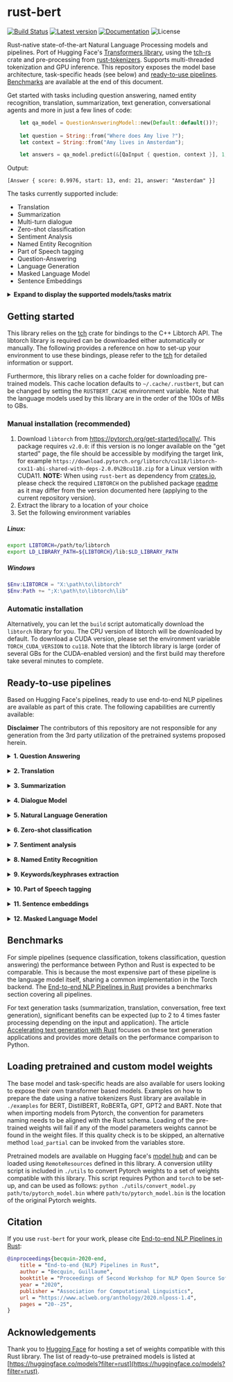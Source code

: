 # rust-bert

[![Build Status](https://github.com/guillaume-be/rust-bert/workflows/Build/badge.svg?event=push)](https://github.com/guillaume-be/rust-bert/actions)
[![Latest version](https://img.shields.io/crates/v/rust_bert.svg)](https://crates.io/crates/rust_bert)
[![Documentation](https://docs.rs/rust-bert/badge.svg)](https://docs.rs/rust-bert)
![License](https://img.shields.io/crates/l/rust_bert.svg)

Rust-native state-of-the-art Natural Language Processing models and pipelines. Port of Hugging Face's [Transformers library](https://github.com/huggingface/transformers), using the [tch-rs](https://github.com/LaurentMazare/tch-rs) crate and pre-processing from [rust-tokenizers](https://github.com/guillaume-be/rust-tokenizers). Supports multi-threaded tokenization and GPU inference.
This repository exposes the model base architecture, task-specific heads (see below) and [ready-to-use pipelines](#ready-to-use-pipelines). [Benchmarks](#benchmarks) are available at the end of this document.

Get started with tasks including question answering, named entity recognition, translation, summarization, text generation, conversational agents and more in just a few lines of code:
```rust
    let qa_model = QuestionAnsweringModel::new(Default::default())?;
                                                        
    let question = String::from("Where does Amy live ?");
    let context = String::from("Amy lives in Amsterdam");

    let answers = qa_model.predict(&[QaInput { question, context }], 1, 32);
```

Output:
```
[Answer { score: 0.9976, start: 13, end: 21, answer: "Amsterdam" }]
```

The tasks currently supported include:
  - Translation
  - Summarization
  - Multi-turn dialogue
  - Zero-shot classification
  - Sentiment Analysis
  - Named Entity Recognition
  - Part of Speech tagging
  - Question-Answering
  - Language Generation
  - Masked Language Model
  - Sentence Embeddings

<details>
<summary> <b>Expand to display the supported models/tasks matrix </b> </summary>

| |**Sequence classification**|**Token classification**|**Question answering**|**Text Generation**|**Summarization**|**Translation**|**Masked LM**|**Sentence Embeddings**|
:-----:|:----:|:----:|:-----:|:----:|:-----:|:----:|:----:|:----:
DistilBERT|✅|✅|✅| | | |✅| ✅| 
MobileBERT|✅|✅|✅| | | |✅| |
DeBERTa|✅|✅|✅| | | |✅| |
DeBERTa (v2)|✅|✅|✅| | | |✅| |
FNet|✅|✅|✅| | | |✅| |
BERT|✅|✅|✅| | | |✅| ✅|
RoBERTa|✅|✅|✅| | | |✅| ✅| 
GPT| | | |✅ | | | |  |
GPT2| | | |✅ | | | |  |
GPT-Neo| | | |✅ | | | | | 
BART|✅| | |✅ |✅| | | |
Marian| | | |  | |✅| |  |
MBart|✅| | |✅ | | | |  |
M2M100| | | |✅ | | | |  |
Electra | |✅| | | | |✅|  |
ALBERT |✅|✅|✅| | | |✅| ✅ |
T5 | | | |✅ |✅|✅| | ✅ |
LongT5 | | | |✅ |✅|| | |
XLNet|✅|✅|✅|✅ | | |✅|  |
Reformer|✅| |✅|✅ | | |✅|  |
ProphetNet| | | |✅ |✅ | | |  |
Longformer|✅|✅|✅| | | |✅|  |
Pegasus| | | | |✅| | |  |
</details>

## Getting started

This library relies on the [tch](https://github.com/LaurentMazare/tch-rs) crate for bindings to the C++ Libtorch API.
The libtorch library is required can be downloaded either automatically or manually. The following provides a reference on how to set-up your environment
to use these bindings, please refer to the [tch](https://github.com/LaurentMazare/tch-rs) for detailed information or support.

Furthermore, this library relies on a cache folder for downloading pre-trained models. 
This cache location defaults to `~/.cache/.rustbert`, but can be changed by setting the `RUSTBERT_CACHE` environment variable. Note that the language models used by this library are in the order of the 100s of MBs to GBs.

### Manual installation (recommended)

1. Download `libtorch` from https://pytorch.org/get-started/locally/. This package requires `v2.0.0`: if this version is no longer available on the "get started" page,
the file should be accessible by modifying the target link, for example `https://download.pytorch.org/libtorch/cu118/libtorch-cxx11-abi-shared-with-deps-2.0.0%2Bcu118.zip` for a Linux version with CUDA11. **NOTE:** When using `rust-bert` as dependency from [crates.io](https://crates.io), please check the required `LIBTORCH` on the published package [readme](https://crates.io/crates/rust-bert) as it may differ from the version documented here (applying to the current repository version).
2. Extract the library to a location of your choice
3. Set the following environment variables
##### Linux:
```bash
export LIBTORCH=/path/to/libtorch
export LD_LIBRARY_PATH=${LIBTORCH}/lib:$LD_LIBRARY_PATH
```

##### Windows
```powershell
$Env:LIBTORCH = "X:\path\to\libtorch"
$Env:Path += ";X:\path\to\libtorch\lib"
```

### Automatic installation

Alternatively, you can let the `build` script automatically download the `libtorch` library for you.
The CPU version of libtorch will be downloaded by default. To download a CUDA version, please set the environment variable `TORCH_CUDA_VERSION` to `cu118`.
Note that the libtorch library is large (order of several GBs for the CUDA-enabled version) and the first build may therefore take several minutes to complete.

## Ready-to-use pipelines
	
Based on Hugging Face's pipelines, ready to use end-to-end NLP pipelines are available as part of this crate. The following capabilities are currently available:

**Disclaimer**
The contributors of this repository are not responsible for any generation from the 3rd party utilization of the pretrained systems proposed herein.

<details>
<summary> <b>1. Question Answering</b> </summary>

Extractive question answering from a given question and context. DistilBERT model fine-tuned on SQuAD (Stanford Question Answering Dataset)

```rust
    let qa_model = QuestionAnsweringModel::new(Default::default())?;
                                                        
    let question = String::from("Where does Amy live ?");
    let context = String::from("Amy lives in Amsterdam");

    let answers = qa_model.predict(&[QaInput { question, context }], 1, 32);
```

Output:
```
[Answer { score: 0.9976, start: 13, end: 21, answer: "Amsterdam" }]
```
</details>
&nbsp;  
<details>
<summary> <b>2. Translation </b> </summary>

Translation pipeline supporting a broad range of source and target languages. Leverages two main architectures for translation tasks:
- Marian-based models, for specific source/target combinations
- M2M100 models allowing for direct translation between 100 languages (at a higher computational cost and lower performance for some selected languages)

Marian-based pretrained models for the following language pairs are readily available in the library - but the user can import any Pytorch-based
model for predictions
- English <-> French
- English <-> Spanish
- English <-> Portuguese
- English <-> Italian
- English <-> Catalan
- English <-> German
- English <-> Russian
- English <-> Chinese
- English <-> Dutch
- English <-> Swedish
- English <-> Arabic
- English <-> Hebrew
- English <-> Hindi
- French <-> German

For languages not supported by the proposed pretrained Marian models, the user can leverage a M2M100 model supporting direct translation between 100 languages (without intermediate English translation)
The full list of supported languages is available in the [crate documentation](https://docs.rs/rust-bert/latest/rust_bert/pipelines/translation/enum.Language.html)

 ```rust
 use rust_bert::pipelines::translation::{Language, TranslationModelBuilder};
 fn main() -> anyhow::Result<()> {
 let model = TranslationModelBuilder::new()
         .with_source_languages(vec![Language::English])
         .with_target_languages(vec![Language::Spanish, Language::French, Language::Italian])
         .create_model()?;
     let input_text = "This is a sentence to be translated";
     let output = model.translate(&[input_text], None, Language::Spanish)?;
     for sentence in output {
         println!("{}", sentence);
     }
     Ok(())
 }
 ```
Output:
```
Il s'agit d'une phrase à traduire
```
</details>
&nbsp;  
<details>
<summary> <b>3. Summarization </b> </summary>

Abstractive summarization using a pretrained BART model.

```rust
    let summarization_model = SummarizationModel::new(Default::default())?;
                                                        
    let input = ["In findings published Tuesday in Cornell University's arXiv by a team of scientists \
from the University of Montreal and a separate report published Wednesday in Nature Astronomy by a team \
from University College London (UCL), the presence of water vapour was confirmed in the atmosphere of K2-18b, \
a planet circling a star in the constellation Leo. This is the first such discovery in a planet in its star's \
habitable zone — not too hot and not too cold for liquid water to exist. The Montreal team, led by Björn Benneke, \
used data from the NASA's Hubble telescope to assess changes in the light coming from K2-18b's star as the planet \
passed between it and Earth. They found that certain wavelengths of light, which are usually absorbed by water, \
weakened when the planet was in the way, indicating not only does K2-18b have an atmosphere, but the atmosphere \
contains water in vapour form. The team from UCL then analyzed the Montreal team's data using their own software \
and confirmed their conclusion. This was not the first time scientists have found signs of water on an exoplanet, \
but previous discoveries were made on planets with high temperatures or other pronounced differences from Earth. \
\"This is the first potentially habitable planet where the temperature is right and where we now know there is water,\" \
said UCL astronomer Angelos Tsiaras. \"It's the best candidate for habitability right now.\" \"It's a good sign\", \
said Ryan Cloutier of the Harvard–Smithsonian Center for Astrophysics, who was not one of either study's authors. \
\"Overall,\" he continued, \"the presence of water in its atmosphere certainly improves the prospect of K2-18b being \
a potentially habitable planet, but further observations will be required to say for sure. \"
K2-18b was first identified in 2015 by the Kepler space telescope. It is about 110 light-years from Earth and larger \
but less dense. Its star, a red dwarf, is cooler than the Sun, but the planet's orbit is much closer, such that a year \
on K2-18b lasts 33 Earth days. According to The Guardian, astronomers were optimistic that NASA's James Webb space \
telescope — scheduled for launch in 2021 — and the European Space Agency's 2028 ARIEL program, could reveal more \
about exoplanets like K2-18b."];

    let output = summarization_model.summarize(&input);
```
(example from: [WikiNews](https://en.wikinews.org/wiki/Astronomers_find_water_vapour_in_atmosphere_of_exoplanet_K2-18b))

Output:
```
"Scientists have found water vapour on K2-18b, a planet 110 light-years from Earth. 
This is the first such discovery in a planet in its star's habitable zone. 
The planet is not too hot and not too cold for liquid water to exist."
```
</details>
&nbsp;  
<details>
<summary> <b>4. Dialogue Model </b> </summary>

Conversation model based on Microsoft's [DialoGPT](https://github.com/microsoft/DialoGPT).
This pipeline allows the generation of single or multi-turn conversations between a human and a model.
The DialoGPT's page states that
> The human evaluation results indicate that the response generated from DialoGPT is comparable to human response quality
> under a single-turn conversation Turing test. ([DialoGPT repository](https://github.com/microsoft/DialoGPT))

The model uses a `ConversationManager` to keep track of active conversations and generate responses to them.

```rust
use rust_bert::pipelines::conversation::{ConversationModel, ConversationManager};

let conversation_model = ConversationModel::new(Default::default());
let mut conversation_manager = ConversationManager::new();

let conversation_id = conversation_manager.create("Going to the movies tonight - any suggestions?");
let output = conversation_model.generate_responses(&mut conversation_manager);
```
Example output:
```
"The Big Lebowski."
```
</details>
&nbsp;  
<details>
<summary> <b>5. Natural Language Generation </b> </summary>

Generate language based on a prompt. GPT2 and GPT available as base models.
Include techniques such as beam search, top-k and nucleus sampling, temperature setting and repetition penalty.
Supports batch generation of sentences from several prompts. Sequences will be left-padded with the model's padding token if present, the unknown token otherwise.
This may impact the results, it is recommended to submit prompts of similar length for best results

```rust
    let model = GPT2Generator::new(Default::default())?;
                                                        
    let input_context_1 = "The dog";
    let input_context_2 = "The cat was";

    let generate_options = GenerateOptions {
        max_length: 30,
        ..Default::default()
    };

    let output = model.generate(Some(&[input_context_1, input_context_2]), generate_options);
```
Example output:
```
[
    "The dog's owners, however, did not want to be named. According to the lawsuit, the animal's owner, a 29-year"
    "The dog has always been part of the family. \"He was always going to be my dog and he was always looking out for me"
    "The dog has been able to stay in the home for more than three months now. \"It's a very good dog. She's"
    "The cat was discovered earlier this month in the home of a relative of the deceased. The cat\'s owner, who wished to remain anonymous,"
    "The cat was pulled from the street by two-year-old Jazmine.\"I didn't know what to do,\" she said"
    "The cat was attacked by two stray dogs and was taken to a hospital. Two other cats were also injured in the attack and are being treated."
]
```
</details>
&nbsp;  
<details>
<summary> <b>6. Zero-shot classification </b> </summary>

Performs zero-shot classification on input sentences with provided labels using a model fine-tuned for Natural Language Inference.
```rust
    let sequence_classification_model = ZeroShotClassificationModel::new(Default::default())?;

    let input_sentence = "Who are you voting for in 2020?";
    let input_sequence_2 = "The prime minister has announced a stimulus package which was widely criticized by the opposition.";
    let candidate_labels = &["politics", "public health", "economics", "sports"];

    let output = sequence_classification_model.predict_multilabel(
        &[input_sentence, input_sequence_2],
        candidate_labels,
        None,
        128,
    );
```

Output:
```
[
  [ Label { "politics", score: 0.972 }, Label { "public health", score: 0.032 }, Label {"economics", score: 0.006 }, Label {"sports", score: 0.004 } ],
  [ Label { "politics", score: 0.975 }, Label { "public health", score: 0.0818 }, Label {"economics", score: 0.852 }, Label {"sports", score: 0.001 } ],
]
```
</details>
&nbsp;  
<details>
<summary> <b>7. Sentiment analysis </b> </summary>

Predicts the binary sentiment for a sentence. DistilBERT model fine-tuned on SST-2.
```rust
    let sentiment_classifier = SentimentModel::new(Default::default())?;
                                                        
    let input = [
        "Probably my all-time favorite movie, a story of selflessness, sacrifice and dedication to a noble cause, but it's not preachy or boring.",
        "This film tried to be too many things all at once: stinging political satire, Hollywood blockbuster, sappy romantic comedy, family values promo...",
        "If you like original gut wrenching laughter you will like this movie. If you are young or old then you will love this movie, hell even my mom liked it.",
    ];

    let output = sentiment_classifier.predict(&input);
```
(Example courtesy of [IMDb](http://www.imdb.com))

Output:
```
[
    Sentiment { polarity: Positive, score: 0.9981985493795946 },
    Sentiment { polarity: Negative, score: 0.9927982091903687 },
    Sentiment { polarity: Positive, score: 0.9997248985164333 }
]
```
</details>
&nbsp;  
<details>
<summary> <b>8. Named Entity Recognition </b> </summary>

Extracts entities (Person, Location, Organization, Miscellaneous) from text. BERT cased large model fine-tuned on CoNNL03, contributed by the [MDZ Digital Library team at the Bavarian State Library](https://github.com/dbmdz).
Models are currently available for English, German, Spanish and Dutch.
```rust
    let ner_model = NERModel::new(default::default())?;

    let input = [
        "My name is Amy. I live in Paris.",
        "Paris is a city in France."
    ];
    
    let output = ner_model.predict(&input);
```
Output:
```
[
  [
    Entity { word: "Amy", score: 0.9986, label: "I-PER" }
    Entity { word: "Paris", score: 0.9985, label: "I-LOC" }
  ],
  [
    Entity { word: "Paris", score: 0.9988, label: "I-LOC" }
    Entity { word: "France", score: 0.9993, label: "I-LOC" }
  ]
]
```
</details>
&nbsp;  
<details>
<summary> <b>9. Keywords/keyphrases extraction</b> </summary>

Extract keywords and keyphrases extractions from input documents

```rust
fn main() -> anyhow::Result<()> {
    let keyword_extraction_model = KeywordExtractionModel::new(Default::default())?;
    
    let input = "Rust is a multi-paradigm, general-purpose programming language. \
       Rust emphasizes performance, type safety, and concurrency. Rust enforces memory safety—that is, \
       that all references point to valid memory—without requiring the use of a garbage collector or \
       reference counting present in other memory-safe languages. To simultaneously enforce \
       memory safety and prevent concurrent data races, Rust's borrow checker tracks the object lifetime \
       and variable scope of all references in a program during compilation. Rust is popular for \
       systems programming but also offers high-level features including functional programming constructs.";

    let output = keyword_extraction_model.predict(&[input])?;
}
```
Output:
```
"rust" - 0.50910604
"programming" - 0.35731024
"concurrency" - 0.33825397
"concurrent" - 0.31229728
"program" - 0.29115444
```
</details>
&nbsp;  
<details>
<summary> <b>10. Part of Speech tagging </b> </summary>

Extracts Part of Speech tags (Noun, Verb, Adjective...) from text.
```rust
    let pos_model = POSModel::new(default::default())?;

    let input = ["My name is Bob"];
    
    let output = pos_model.predict(&input);
```
Output:
```
[
    Entity { word: "My", score: 0.1560, label: "PRP" }
    Entity { word: "name", score: 0.6565, label: "NN" }
    Entity { word: "is", score: 0.3697, label: "VBZ" }
    Entity { word: "Bob", score: 0.7460, label: "NNP" }
]
```
</details>
&nbsp;  
<details>
<summary> <b>11. Sentence embeddings </b> </summary>

Generate sentence embeddings (vector representation). These can be used for applications including dense information retrieval.
```rust
    let model = SentenceEmbeddingsBuilder::remote(
            SentenceEmbeddingsModelType::AllMiniLmL12V2
        ).create_model()?;

    let sentences = [
        "this is an example sentence", 
        "each sentence is converted"
    ];
    
    let output = model.encode(&sentences)?;
```
Output:
```
[
    [-0.000202666, 0.08148022, 0.03136178, 0.002920636 ...],
    [0.064757116, 0.048519745, -0.01786038, -0.0479775 ...]
]
```
</details>
&nbsp;  
<details>
<summary> <b>12. Masked Language Model </b> </summary>

Predict masked words in input sentences.
```rust
    let model = MaskedLanguageModel::new(Default::default())?;

    let sentences = [
        "Hello I am a <mask> student",
        "Paris is the <mask> of France. It is <mask> in Europe.",
    ];
    
    let output = model.predict(&sentences);
```
Output:
```
[
    [MaskedToken { text: "college", id: 2267, score: 8.091}],
    [
        MaskedToken { text: "capital", id: 3007, score: 16.7249}, 
        MaskedToken { text: "located", id: 2284, score: 9.0452}
    ]
]
```
</details>

## Benchmarks

For simple pipelines (sequence classification, tokens classification, question answering) the performance between Python and Rust is expected to be comparable. This is because the most expensive part of these pipeline is the language model itself, sharing a common implementation in the Torch backend. The [End-to-end NLP Pipelines in Rust](https://www.aclweb.org/anthology/2020.nlposs-1.4/) provides a benchmarks section covering all pipelines.

For text generation tasks (summarization, translation, conversation, free text generation), significant benefits can be expected (up to 2 to 4 times faster processing depending on the input and application). The article [Accelerating text generation with Rust](https://guillaume-be.github.io/2020-11-21/generation_benchmarks) focuses on these text generation applications and provides more details on the performance comparison to Python.

## Loading pretrained and custom model weights

The base model and task-specific heads are also available for users looking to expose their own transformer based models.
Examples on how to prepare the date using a native tokenizers Rust library are available in `./examples` for BERT, DistilBERT, RoBERTa, GPT, GPT2 and BART.
Note that when importing models from Pytorch, the convention for parameters naming needs to be aligned with the Rust schema. Loading of the pre-trained weights will fail if any of the model parameters weights cannot be found in the weight files.
If this quality check is to be skipped, an alternative method `load_partial` can be invoked from the variables store.

Pretrained models are available on Hugging face's [model hub](https://huggingface.co/models?filter=rust) and can be loaded using `RemoteResources` defined in this library.
A conversion utility script is included in `./utils` to convert Pytorch weights to a set of weights compatible with this library. This script requires Python and `torch` to be set-up, and can be used as follows:
`python ./utils/convert_model.py path/to/pytorch_model.bin` where `path/to/pytorch_model.bin` is the location of the original Pytorch weights.


## Citation

If you use `rust-bert` for your work, please cite [End-to-end NLP Pipelines in Rust](https://www.aclweb.org/anthology/2020.nlposs-1.4/):
```bibtex
@inproceedings{becquin-2020-end,
    title = "End-to-end {NLP} Pipelines in Rust",
    author = "Becquin, Guillaume",
    booktitle = "Proceedings of Second Workshop for NLP Open Source Software (NLP-OSS)",
    year = "2020",
    publisher = "Association for Computational Linguistics",
    url = "https://www.aclweb.org/anthology/2020.nlposs-1.4",
    pages = "20--25",
}
```

## Acknowledgements

Thank you to [Hugging Face](https://huggingface.co) for hosting a set of weights compatible with this Rust library.
The list of ready-to-use pretrained models is listed at [https://huggingface.co/models?filter=rust](https://huggingface.co/models?filter=rust).

